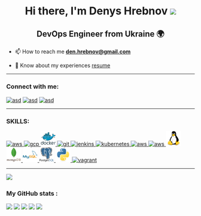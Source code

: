 
<h1 align="center">Hi there, I'm Denys Hrebnov
<img src="https://github.com/blackcater/blackcater/raw/main/images/Hi.gif" height="32"/></h1>
<h2 align="center">DevOps Engineer from Ukraine 🌍</h2>

- 📫 How to reach me **den.hrebnov@gmail.com**

- 📄 Know about my experiences [resume](https://drive.google.com/file/d/1R-4MB4AWsl2VAZRZan70wk8tLetI0U6R/view)

---

<h3 align="left">Connect with me:</h3>
<p align="left">
<a href="https://www.linkedin.com/in/den-hrebnov-777503184/" target="blank"><img align="center" src="https://raw.githubusercontent.com/rahuldkjain/github-profile-readme-generator/master/src/images/icons/Social/linked-in-alt.svg" alt="asd" height="30" width="40" /></a>
<a href="https://www.facebook.com/den.hrebnov" target="blank"><img align="center" src="https://raw.githubusercontent.com/rahuldkjain/github-profile-readme-generator/master/src/images/icons/Social/facebook.svg" alt="asd" height="30" width="40" /></a>
<a href="https://www.instagram.com/urbn_mod/" target="blank"><img align="center" src="https://raw.githubusercontent.com/rahuldkjain/github-profile-readme-generator/master/src/images/icons/Social/instagram.svg" alt="asd" height="30" width="40" /></a>
</p>

---

<h3 align="left">SKILLS:</h3>
<p align="left"> <a href="https://aws.amazon.com" target="_blank" rel="noreferrer"> <img src="https://upload.wikimedia.org/wikipedia/commons/thumb/9/93/Amazon_Web_Services_Logo.svg/1200px-Amazon_Web_Services_Logo.svg.png" alt="aws" width="40" height="40"/> </a> <a href="https://cloud.google.com" target="_blank" rel="noreferrer"> <img src="https://www.vectorlogo.zone/logos/google_cloud/google_cloud-icon.svg" alt="gcp" width="40" height="40"/> </a> <a href="https://www.docker.com/" target="_blank" rel="noreferrer"> <img src="https://raw.githubusercontent.com/devicons/devicon/master/icons/docker/docker-original-wordmark.svg" alt="docker" width="40" height="40"/> </a> <a href="https://git-scm.com/" target="_blank" rel="noreferrer"> <img src="https://www.vectorlogo.zone/logos/git-scm/git-scm-icon.svg" alt="git" width="40" height="40"/> </a> <a href="https://www.jenkins.io" target="_blank" rel="noreferrer"> <img src="https://www.vectorlogo.zone/logos/jenkins/jenkins-icon.svg" alt="jenkins" width="40" height="40"/> </a> <a href="https://kubernetes.io" target="_blank" rel="noreferrer"> <img src="https://www.vectorlogo.zone/logos/kubernetes/kubernetes-icon.svg" alt="kubernetes" width="40" height="40"/> </a> <a href="https://www.terraform.io" target="_blank" rel="noreferrer"> <img src="https://dustindortch.files.wordpress.com/2020/08/terraform-logo.png?w=640" alt="aws" width="40" height="40"/> </a> <a href="https://about.gitlab.com" target="_blank" rel="noreferrer"> <img src="https://seeklogo.com/images/G/gitlab-logo-757620E430-seeklogo.com.png" alt="aws" width="40" height="40"/> </a> <a href="https://www.linux.org/" target="_blank" rel="noreferrer"> <img src="https://raw.githubusercontent.com/devicons/devicon/master/icons/linux/linux-original.svg" alt="linux" width="40" height="40"/> </a> <a href="https://www.mongodb.com/" target="_blank" rel="noreferrer"> <img src="https://raw.githubusercontent.com/devicons/devicon/master/icons/mongodb/mongodb-original-wordmark.svg" alt="mongodb" width="40" height="40"/> </a> <a href="https://www.mysql.com/" target="_blank" rel="noreferrer"> <img src="https://raw.githubusercontent.com/devicons/devicon/master/icons/mysql/mysql-original-wordmark.svg" alt="mysql" width="40" height="40"/> </a> <a href="https://www.postgresql.org" target="_blank" rel="noreferrer"> <img src="https://raw.githubusercontent.com/devicons/devicon/master/icons/postgresql/postgresql-original-wordmark.svg" alt="postgresql" width="40" height="40"/> </a> <a href="https://www.python.org" target="_blank" rel="noreferrer"> <img src="https://raw.githubusercontent.com/devicons/devicon/master/icons/python/python-original.svg" alt="python" width="40" height="40"/> </a> <a href="https://www.vagrantup.com/" target="_blank" rel="noreferrer"> <img src="https://www.vectorlogo.zone/logos/vagrantup/vagrantup-icon.svg" alt="vagrant" width="40" height="40"/> </a> </p>

---

![](https://komarev.com/ghpvc/?username=pokerfac333)

### My GitHub stats :

![](https://github-profile-summary-cards.vercel.app/api/cards/profile-details?username=pokerfac333&theme=solarized_dark)
![](https://github-profile-summary-cards.vercel.app/api/cards/most-commit-language?username=pokerfac333&theme=solarized_dark)
![](https://github-profile-summary-cards.vercel.app/api/cards/repos-per-language?username=pokerfac333&theme=solarized_dark)
![](https://github-profile-summary-cards.vercel.app/api/cards/stats?username=pokerfac333&theme=solarized_dark)
![](https://github-profile-summary-cards.vercel.app/api/cards/productive-time?username=pokerfac333&theme=solarized_dark)
